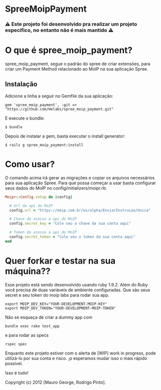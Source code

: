 SpreeMoipPayment
================

### :warning: Este projeto foi desenvolvido pra realizar um projeto específico, no entanto não é mais mantido :warning:

# O que é spree_moip_payment?
spree_moip_payment, segue o padrão do spree de criar extensões, para criar um Payment Method relacionado ao MoIP na sua aplicação Spree.

## Instalação

Adicione a linha a seguir no Gemfile da sua aplicação:

    gem 'spree_moip_payment', :git => "https://github.com/Helabs/spree_moip_payment.git"

E execute o bundle:

    $ bundle

Depois de instalar a gem, basta executar o install generator:

    $ rails g spree_moip_payment:install

# Como usar?

O comando acima irá gerar as migrações e copiar os arquivos necessários para sua aplicação Spree.
Para que possa começar a usar basta configurar seus dados do MoIP no config/initializers/moipr.rb.


```ruby
Moipr::Config.setup do |config|

  # Url da api do MoIP
  config.url = "https://moip.com.br/ws/alpha/EnviarInstrucao/Unica"

  # Chave de acesso a api do MoIP
  config.secret_key = "Cole seu a chave da sua conta aqui"

  # Token de acesso a api do MoIP
  config.secret_token = "Cole seu o token da sua conta aqui"
end
```

# Quer forkar e testar na sua máquina??

Esse projeto está sendo desenvolvido usando ruby 1.9.2. Além do Ruby você precisa de duas variáveis de ambiente configuradas. Que são seus secret e seu token do moip labs para rodar sua app.

    export MOIP_DEV_KEY="YOUR-DEVELOPMENT-MOIP-KEY"
    export MOIP_DEV_TOKEN="YOUR-DEVELOPMENT-MOIP-TOKEN"

Não se esqueça de criar a dummy app com

    bundle exec rake test_app

e para rodar as specs

    rspec spec

Enquanto este projeto estiver com o alerta de [WIP] work in progress, pode utilizá-lo por sua conta e risco. ;p esperamos mudar isso o mais rápido possível.

Isso é tudo!

Copyright (c) 2012 [Mauro George, Rodrigo Pinto].
